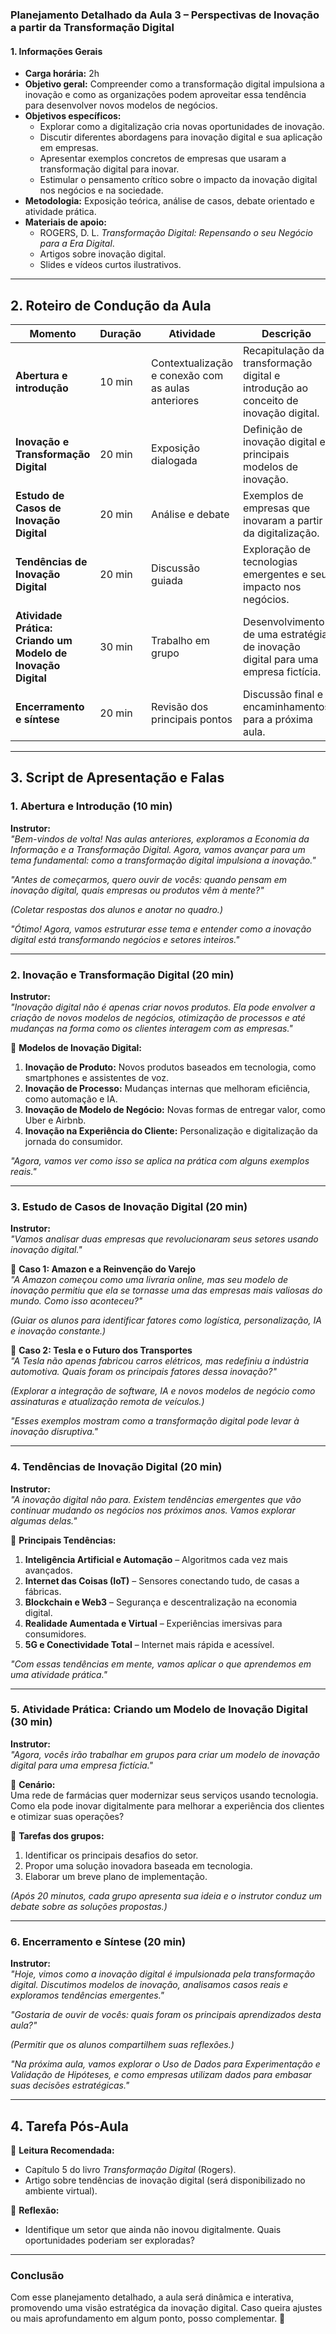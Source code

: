 ### **Planejamento Detalhado da Aula 3 – Perspectivas de Inovação a partir da Transformação Digital**  

#### **1. Informações Gerais**
- **Carga horária:** 2h  
- **Objetivo geral:** Compreender como a transformação digital impulsiona a inovação e como as organizações podem aproveitar essa tendência para desenvolver novos modelos de negócios.  
- **Objetivos específicos:**  
  - Explorar como a digitalização cria novas oportunidades de inovação.  
  - Discutir diferentes abordagens para inovação digital e sua aplicação em empresas.  
  - Apresentar exemplos concretos de empresas que usaram a transformação digital para inovar.  
  - Estimular o pensamento crítico sobre o impacto da inovação digital nos negócios e na sociedade.  
- **Metodologia:** Exposição teórica, análise de casos, debate orientado e atividade prática.  
- **Materiais de apoio:**  
  - ROGERS, D. L. *Transformação Digital: Repensando o seu Negócio para a Era Digital*.  
  - Artigos sobre inovação digital.  
  - Slides e vídeos curtos ilustrativos.  

---

## **2. Roteiro de Condução da Aula**

| **Momento** | **Duração** | **Atividade** | **Descrição** |
|------------|------------|--------------|---------------|
| **Abertura e introdução** | 10 min | Contextualização e conexão com as aulas anteriores | Recapitulação da transformação digital e introdução ao conceito de inovação digital. |
| **Inovação e Transformação Digital** | 20 min | Exposição dialogada | Definição de inovação digital e principais modelos de inovação. |
| **Estudo de Casos de Inovação Digital** | 20 min | Análise e debate | Exemplos de empresas que inovaram a partir da digitalização. |
| **Tendências de Inovação Digital** | 20 min | Discussão guiada | Exploração de tecnologias emergentes e seu impacto nos negócios. |
| **Atividade Prática: Criando um Modelo de Inovação Digital** | 30 min | Trabalho em grupo | Desenvolvimento de uma estratégia de inovação digital para uma empresa fictícia. |
| **Encerramento e síntese** | 20 min | Revisão dos principais pontos | Discussão final e encaminhamentos para a próxima aula. |

---

## **3. Script de Apresentação e Falas**

### **1. Abertura e Introdução (10 min)**
**Instrutor:**  
*"Bem-vindos de volta! Nas aulas anteriores, exploramos a Economia da Informação e a Transformação Digital. Agora, vamos avançar para um tema fundamental: como a transformação digital impulsiona a inovação."*  

*"Antes de começarmos, quero ouvir de vocês: quando pensam em inovação digital, quais empresas ou produtos vêm à mente?"*  

*(Coletar respostas dos alunos e anotar no quadro.)*  

*"Ótimo! Agora, vamos estruturar esse tema e entender como a inovação digital está transformando negócios e setores inteiros."*  

---

### **2. Inovação e Transformação Digital (20 min)**
**Instrutor:**  
*"Inovação digital não é apenas criar novos produtos. Ela pode envolver a criação de novos modelos de negócios, otimização de processos e até mudanças na forma como os clientes interagem com as empresas."*  

📌 **Modelos de Inovação Digital:**  
1. **Inovação de Produto:** Novos produtos baseados em tecnologia, como smartphones e assistentes de voz.  
2. **Inovação de Processo:** Mudanças internas que melhoram eficiência, como automação e IA.  
3. **Inovação de Modelo de Negócio:** Novas formas de entregar valor, como Uber e Airbnb.  
4. **Inovação na Experiência do Cliente:** Personalização e digitalização da jornada do consumidor.  

*"Agora, vamos ver como isso se aplica na prática com alguns exemplos reais."*  

---

### **3. Estudo de Casos de Inovação Digital (20 min)**
**Instrutor:**  
*"Vamos analisar duas empresas que revolucionaram seus setores usando inovação digital."*  

📌 **Caso 1: Amazon e a Reinvenção do Varejo**  
*"A Amazon começou como uma livraria online, mas seu modelo de inovação permitiu que ela se tornasse uma das empresas mais valiosas do mundo. Como isso aconteceu?"*  

*(Guiar os alunos para identificar fatores como logística, personalização, IA e inovação constante.)*  

📌 **Caso 2: Tesla e o Futuro dos Transportes**  
*"A Tesla não apenas fabricou carros elétricos, mas redefiniu a indústria automotiva. Quais foram os principais fatores dessa inovação?"*  

*(Explorar a integração de software, IA e novos modelos de negócio como assinaturas e atualização remota de veículos.)*  

*"Esses exemplos mostram como a transformação digital pode levar à inovação disruptiva."*  

---

### **4. Tendências de Inovação Digital (20 min)**
**Instrutor:**  
*"A inovação digital não para. Existem tendências emergentes que vão continuar mudando os negócios nos próximos anos. Vamos explorar algumas delas."*  

📌 **Principais Tendências:**  
1. **Inteligência Artificial e Automação** – Algoritmos cada vez mais avançados.  
2. **Internet das Coisas (IoT)** – Sensores conectando tudo, de casas a fábricas.  
3. **Blockchain e Web3** – Segurança e descentralização na economia digital.  
4. **Realidade Aumentada e Virtual** – Experiências imersivas para consumidores.  
5. **5G e Conectividade Total** – Internet mais rápida e acessível.  

*"Com essas tendências em mente, vamos aplicar o que aprendemos em uma atividade prática."*  

---

### **5. Atividade Prática: Criando um Modelo de Inovação Digital (30 min)**
**Instrutor:**  
*"Agora, vocês irão trabalhar em grupos para criar um modelo de inovação digital para uma empresa fictícia."*  

📌 **Cenário:**  
Uma rede de farmácias quer modernizar seus serviços usando tecnologia. Como ela pode inovar digitalmente para melhorar a experiência dos clientes e otimizar suas operações?  

🔹 **Tarefas dos grupos:**  
1. Identificar os principais desafios do setor.  
2. Propor uma solução inovadora baseada em tecnologia.  
3. Elaborar um breve plano de implementação.  

*(Após 20 minutos, cada grupo apresenta sua ideia e o instrutor conduz um debate sobre as soluções propostas.)*  

---

### **6. Encerramento e Síntese (20 min)**
**Instrutor:**  
*"Hoje, vimos como a inovação digital é impulsionada pela transformação digital. Discutimos modelos de inovação, analisamos casos reais e exploramos tendências emergentes."*  

*"Gostaria de ouvir de vocês: quais foram os principais aprendizados desta aula?"*  

*(Permitir que os alunos compartilhem suas reflexões.)*  

*"Na próxima aula, vamos explorar o Uso de Dados para Experimentação e Validação de Hipóteses, e como empresas utilizam dados para embasar suas decisões estratégicas."*  

---

## **4. Tarefa Pós-Aula**
📌 **Leitura Recomendada:**  
- Capítulo 5 do livro *Transformação Digital* (Rogers).  
- Artigo sobre tendências de inovação digital (será disponibilizado no ambiente virtual).  

📌 **Reflexão:**  
- Identifique um setor que ainda não inovou digitalmente. Quais oportunidades poderiam ser exploradas?  

---

### **Conclusão**
Com esse planejamento detalhado, a aula será dinâmica e interativa, promovendo uma visão estratégica da inovação digital. Caso queira ajustes ou mais aprofundamento em algum ponto, posso complementar. 🚀